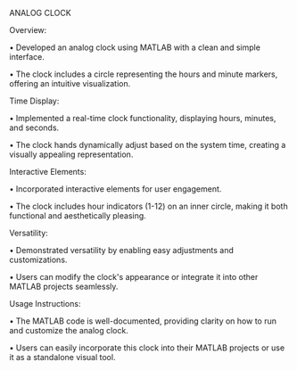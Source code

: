 ANALOG CLOCK

Overview:

• Developed an analog clock using MATLAB with a clean and simple interface.

• The clock includes a circle representing the hours and minute markers, offering an intuitive visualization.

Time Display:

• Implemented a real-time clock functionality, displaying hours, minutes, and seconds.

• The clock hands dynamically adjust based on the system time, creating a visually appealing representation.

Interactive Elements:

• Incorporated interactive elements for user engagement.

• The clock includes hour indicators (1-12) on an inner circle, making it both functional and aesthetically pleasing.

Versatility:

• Demonstrated versatility by enabling easy adjustments and customizations.

• Users can modify the clock's appearance or integrate it into other MATLAB projects seamlessly.

Usage Instructions:

• The MATLAB code is well-documented, providing clarity on how to run and customize the analog clock.

• Users can easily incorporate this clock into their MATLAB projects or use it as a standalone visual tool.
